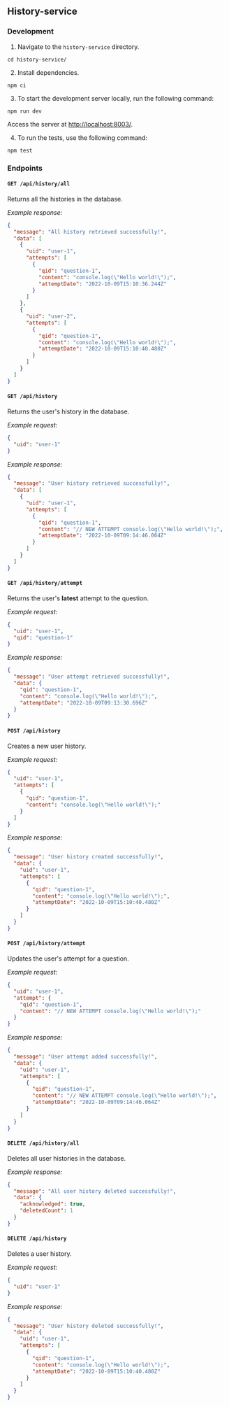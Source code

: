 ## History-service

### Development

1. Navigate to the `history-service` directory.

```shell
cd history-service/
```

2. Install dependencies.

```shell
npm ci
```

3. To start the development server locally, run the following command:

```shell
npm run dev
```

Access the server at [http://localhost:8003/]().

4. To run the tests, use the following command:

```shell
npm test
```

### Endpoints

#### `GET /api/history/all`

Returns all the histories in the database.

_Example response:_
```json
{
  "message": "All history retrieved successfully!",
  "data": [
    {
      "uid": "user-1",
      "attempts": [
        {
          "qid": "question-1",
          "content": "console.log(\"Hello world!\");",
          "attemptDate": "2022-10-09T15:10:36.244Z"
        }
      ]
    },
    {
      "uid": "user-2",
      "attempts": [
        {
          "qid": "question-1",
          "content": "console.log(\"Hello world!\");",
          "attemptDate": "2022-10-09T15:10:40.480Z"
        }
      ]
    }
  ]
}
```

#### `GET /api/history`

Returns the user's history in the database.

_Example request:_
```json
{
  "uid": "user-1"
}
```

_Example response:_

```json
{
  "message": "User history retrieved successfully!",
  "data": [
    {
      "uid": "user-1",
      "attempts": [
        {
          "qid": "question-1",
          "content": "// NEW ATTEMPT console.log(\"Hello world!\");",
          "attemptDate": "2022-10-09T09:14:46.064Z"
        }
      ]
    }
  ]
}
```

#### `GET /api/history/attempt`
Returns the user's __latest__ attempt to the question.

_Example request:_
```json
{
  "uid": "user-1",
  "qid": "question-1"
}
```

_Example response:_
```json
{
  "message": "User attempt retrieved successfully!",
  "data": {
    "qid": "question-1",
    "content": "console.log(\"Hello world!\");",
    "attemptDate": "2022-10-09T09:13:30.696Z"
  }
}
```

#### `POST /api/history`
Creates a new user history.

_Example request:_
```json
{
  "uid": "user-1",
  "attempts": [
    {
      "qid": "question-1",
      "content": "console.log(\"Hello world!\");"
    }
  ]
}
```

_Example response:_
```json
{
  "message": "User history created successfully!",
  "data": {
    "uid": "user-1",
    "attempts": [
      {
        "qid": "question-1",
        "content": "console.log(\"Hello world!\");",
        "attemptDate": "2022-10-09T15:10:40.480Z"
      }
    ]
  }
}
```

#### `POST /api/history/attempt`
Updates the user's attempt for a question.

_Example request:_
```json
{
  "uid": "user-1",
  "attempt": {
    "qid": "question-1",
    "content": "// NEW ATTEMPT console.log(\"Hello world!\");"
  }
}
```

_Example response:_
```json
{
  "message": "User attempt added successfully!",
  "data": {
    "uid": "user-1",
    "attempts": [
      {
        "qid": "question-1",
        "content": "// NEW ATTEMPT console.log(\"Hello world!\");",
        "attemptDate": "2022-10-09T09:14:46.064Z"
      }
    ]
  }
}
```

#### `DELETE /api/history/all`
Deletes all user histories in the database.

_Example response:_
```json
{
  "message": "All user history deleted successfully!",
  "data": {
    "acknowledged": true,
    "deletedCount": 1
  }
}
```

#### `DELETE /api/history`
Deletes a user history.

_Example request:_
```json
{
  "uid": "user-1"
}
```

_Example response:_
```json
{
  "message": "User history deleted successfully!",
  "data": {
    "uid": "user-1",
    "attempts": [
      {
        "qid": "question-1",
        "content": "console.log(\"Hello world!\");",
        "attemptDate": "2022-10-09T15:10:40.480Z"
      }
    ]
  }
}
```
